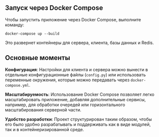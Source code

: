 ## Запуск через Docker Compose

Чтобы запустить приложение через Docker Compose, выполните команду:

```
docker-compose up --build
```

Это развернет контейнеры для сервера, клиента, базы данных и Redis.

## Основные моменты

**Конфигурация**: Настройки для клиента и сервера можно вынести в отдельные конфигурационные файлы (`config.py`) или использовать переменные окружения, которые можно передавать через `docker-compose.yml`.

**Масштабируемость**: Использование Docker Compose позволяет легко масштабировать приложение, добавляя дополнительные сервисы, например, для обработки очередей или горизонтального масштабирования серверной части.

**Удобство разработки**: Проект структурирован таким образом, чтобы его было удобно разрабатывать и поддерживать как в виде модулей, так и в контейнеризированной среде.